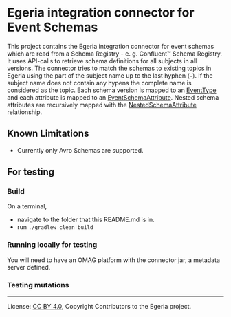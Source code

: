 <!-- SPDX-License-Identifier: CC-BY-4.0 -->
<!-- Copyright Contributors to the Egeria project. -->



# Egeria integration connector for Event Schemas

This project contains the Egeria integration connector for event schemas which are read from a Schema Registry - e. g. Confluent&trade; Schema Registry. It uses API-calls to retrieve 
schema definitions for all subjects in all versions. The connector tries to match
the schemas to existing topics in Egeria using the part of the subject name up to the last hyphen (`-`). 
If the subject name does not contain any hypens the complete name is considered as the topic.
Each schema version is mapped to an [EventType](https://egeria-project.org/types/5/0535-Event-Schemas/#eventtype)  
and each attribute is mapped to an [EventSchemaAttribute](https://egeria-project.org/types/5/0535-Event-Schemas/#eventschemaattribute). 
Nested schema attributes are recursively mapped with the [NestedSchemaAttribute](https://egeria-project.org/types/5/0505-Schema-Attributes/#nestedschemaattribute-relationship)
relationship.


[//]: # (This integration connector needs to be configured. The following steps can be performed using the postman collection to set this connector up.)

## Known Limitations
* Currently only Avro Schemas are supported. 


## For testing

### Build
On a terminal,
* navigate to the folder that this README.md is in.
* run ```./gradlew clean build```

### Running locally for testing

You will need to have an OMAG platform with the connector jar, a metadata server defined.

### Testing mutations

[//]: # (TODO: extend with testing information)

----
License: [CC BY 4.0](https://creativecommons.org/licenses/by/4.0/),
Copyright Contributors to the  Egeria project.
